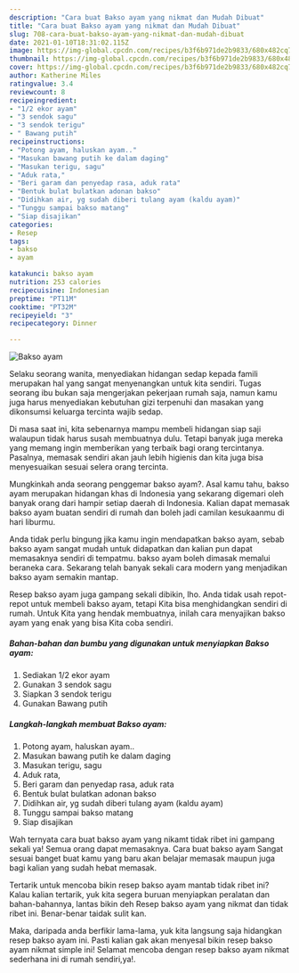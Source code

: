 ```yaml
---
description: "Cara buat Bakso ayam yang nikmat dan Mudah Dibuat"
title: "Cara buat Bakso ayam yang nikmat dan Mudah Dibuat"
slug: 708-cara-buat-bakso-ayam-yang-nikmat-dan-mudah-dibuat
date: 2021-01-10T18:31:02.115Z
image: https://img-global.cpcdn.com/recipes/b3f6b971de2b9833/680x482cq70/bakso-ayam-foto-resep-utama.jpg
thumbnail: https://img-global.cpcdn.com/recipes/b3f6b971de2b9833/680x482cq70/bakso-ayam-foto-resep-utama.jpg
cover: https://img-global.cpcdn.com/recipes/b3f6b971de2b9833/680x482cq70/bakso-ayam-foto-resep-utama.jpg
author: Katherine Miles
ratingvalue: 3.4
reviewcount: 8
recipeingredient:
- "1/2 ekor ayam"
- "3 sendok sagu"
- "3 sendok terigu"
- " Bawang putih"
recipeinstructions:
- "Potong ayam, haluskan ayam.."
- "Masukan bawang putih ke dalam daging"
- "Masukan terigu, sagu"
- "Aduk rata,"
- "Beri garam dan penyedap rasa, aduk rata"
- "Bentuk bulat bulatkan adonan bakso"
- "Didihkan air, yg sudah diberi tulang ayam (kaldu ayam)"
- "Tunggu sampai bakso matang"
- "Siap disajikan"
categories:
- Resep
tags:
- bakso
- ayam

katakunci: bakso ayam 
nutrition: 253 calories
recipecuisine: Indonesian
preptime: "PT11M"
cooktime: "PT32M"
recipeyield: "3"
recipecategory: Dinner

---
```



![Bakso ayam](https://img-global.cpcdn.com/recipes/b3f6b971de2b9833/680x482cq70/bakso-ayam-foto-resep-utama.jpg)

Selaku seorang wanita, menyediakan hidangan sedap kepada famili merupakan hal yang sangat menyenangkan untuk kita sendiri. Tugas seorang ibu bukan saja mengerjakan pekerjaan rumah saja, namun kamu juga harus menyediakan kebutuhan gizi terpenuhi dan masakan yang dikonsumsi keluarga tercinta wajib sedap.

Di masa  saat ini, kita sebenarnya mampu membeli hidangan siap saji walaupun tidak harus susah membuatnya dulu. Tetapi banyak juga mereka yang memang ingin memberikan yang terbaik bagi orang tercintanya. Pasalnya, memasak sendiri akan jauh lebih higienis dan kita juga bisa menyesuaikan sesuai selera orang tercinta. 



Mungkinkah anda seorang penggemar bakso ayam?. Asal kamu tahu, bakso ayam merupakan hidangan khas di Indonesia yang sekarang digemari oleh banyak orang dari hampir setiap daerah di Indonesia. Kalian dapat memasak bakso ayam buatan sendiri di rumah dan boleh jadi camilan kesukaanmu di hari liburmu.

Anda tidak perlu bingung jika kamu ingin mendapatkan bakso ayam, sebab bakso ayam sangat mudah untuk didapatkan dan kalian pun dapat memasaknya sendiri di tempatmu. bakso ayam boleh dimasak memalui beraneka cara. Sekarang telah banyak sekali cara modern yang menjadikan bakso ayam semakin mantap.

Resep bakso ayam juga gampang sekali dibikin, lho. Anda tidak usah repot-repot untuk membeli bakso ayam, tetapi Kita bisa menghidangkan sendiri di rumah. Untuk Kita yang hendak membuatnya, inilah cara menyajikan bakso ayam yang enak yang bisa Kita coba sendiri.

<!--inarticleads1-->

##### Bahan-bahan dan bumbu yang digunakan untuk menyiapkan Bakso ayam:

1. Sediakan 1/2 ekor ayam
1. Gunakan 3 sendok sagu
1. Siapkan 3 sendok terigu
1. Gunakan  Bawang putih




<!--inarticleads2-->

##### Langkah-langkah membuat Bakso ayam:

1. Potong ayam, haluskan ayam..
1. Masukan bawang putih ke dalam daging
1. Masukan terigu, sagu
1. Aduk rata,
1. Beri garam dan penyedap rasa, aduk rata
1. Bentuk bulat bulatkan adonan bakso
1. Didihkan air, yg sudah diberi tulang ayam (kaldu ayam)
1. Tunggu sampai bakso matang
1. Siap disajikan




Wah ternyata cara buat bakso ayam yang nikamt tidak ribet ini gampang sekali ya! Semua orang dapat memasaknya. Cara buat bakso ayam Sangat sesuai banget buat kamu yang baru akan belajar memasak maupun juga bagi kalian yang sudah hebat memasak.

Tertarik untuk mencoba bikin resep bakso ayam mantab tidak ribet ini? Kalau kalian tertarik, yuk kita segera buruan menyiapkan peralatan dan bahan-bahannya, lantas bikin deh Resep bakso ayam yang nikmat dan tidak ribet ini. Benar-benar taidak sulit kan. 

Maka, daripada anda berfikir lama-lama, yuk kita langsung saja hidangkan resep bakso ayam ini. Pasti kalian gak akan menyesal bikin resep bakso ayam nikmat simple ini! Selamat mencoba dengan resep bakso ayam nikmat sederhana ini di rumah sendiri,ya!.

